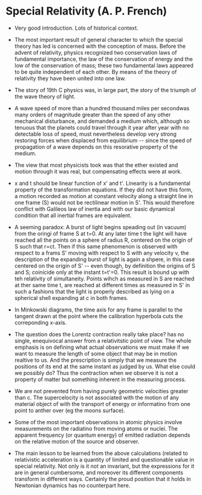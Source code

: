 # Special Relativity (A. P. French)

- Very good introduction. Lots of historical context.

- The most important result of general character to which the special theory has led is concerned with the conception of mass. Before the advent of relativity, physics recognized two conservation laws of fundamental importance, the law of the conservation of energy and the low of the conservation of mass; these two fundamental laws appeared to be quite independent of each other. By means of the theory of relativity they have been united into one law.

- The story of 19th C physics was, in large part, the story of the triumph of the wave theory of light.

- A wave speed of more than a hundred thousand miles per secondwas many orders of magnitude greater than the speed of any other mechanical disturbance, and demanded a medium which, although so tenuous that the planets could travel through it year after year with no detectable loss of speed, must nevertheless develop very strong restoring forces when displaced from equilibrium -- since the speed of propagation of a wave depends on this resorative property of the medium.

- The view that most physicists took was that the ether existed and motion through it was real, but compensating effects were at work.

- x and t should be linear function of x' and t'. Linearity is a fundamental property of the transformation equations. If they did not have this form, a motion recorded as motion at constant velocity along a straight line in one frame (S) would not be rectilinear motion in S'. This would therefore conflict with Galileos law of inertia and with our basic dynamical condition that all inertial frames are equivalent.

- A seeming paradox: A burst of light begins speading out (in vacuum) from the oringi of frame S at t=0. At any later time t the light will have reached all the points on a sphere of radius R, centered on the origin of S such that r=ct. Then if this same phenomenon is observed with respect to a frams S' moving with respect to S with any velocity v, the description of the expanding burst of light is again a shpere, in this case centered on the origin of S' -- even though, by definition the origins of S and S; coinicide only at the instant t=t'=0. This result is bound up with teh relativity of simultaneity. Points wihch as measured in S are reached at ther same time t, are reached at different times as measured in S' in such a fashions that the light is properly described as lying on a spherical shell expanding at c in both frames.

- In Minkowski diagrams, the time axis for any frame is parallel to the tangent drawn at the point where the calibration hyperbola cuts the correponding x-axis.

- The question does the Lorentz contraction really take place? has no single, enequivocal answer from a relativitstic point of view. The whole emphasis is on defining what actual observations we must make if we want to measure the length of some object that may be in motion realtive to us. And the prescription is simply that we measure the positions of its end at the same instant as judged by us. What else could we possibly do? Thus the contraction when we observe it is not a property of matter but something inherent in the measuring process.

- We are not prevented from having purely geometric velocities greater than c. The supercelocity is not associated with the motion of any material object of with the transport of energy or informatino from one point to anther over (eg the moons surface).

- Some of the most important observations in atomic physics involve measurements on the radiatino from moving atoms or nuclei. The apparent frequency (or quantum energy) of emitted radiation depends on the relative motion of the source and observer.

- The main lesson to be learned from the above calculations (related to relativistic acceleration is a quantity of limited and questionable value in special relativity. Not only is it not an invariant, but the expressions for it are in general cumbersome, and moreover its different components transform in different ways. Certainly the proud position that it holds in Newtonian dynamics has no counterpart here.



